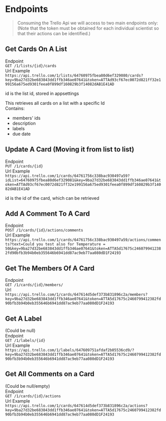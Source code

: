 # Endpoints
> Consuming the Trello Api we will access to two main endpoints only:
> (Note that the token must be obtained for each individual scientist so that their actions can be identified.)

## Get Cards On A List
Endpoint  
`GET /1/lists/{id}/cards`  
Url Example  
`https://api.trello.com/1/lists/64760975fbea80d6ef329080/cards?key=9ba27d32be683843dd1ffb346ae07641&token=ATTAd93cf67ec0072d821ff32e199156a675ed9301feea0f899df160829b3f14082dAB1E41AD`  

id is the list id, stored in appsettings  

This retrieves all cards on a list with a specific Id  
Contains:
-  members' ids
-  description
-  labels
-  due date

## Update A Card (Moving it from list to list)
Endpoint  
`PUT /1/cards/{id}`  
Url Example  
`https://api.trello.com/1/cards/64761756c338bac930497a59?idList=64760975fbea80d6ef329081&key=9ba27d32be683843dd1ffb346ae07641&token=ATTAd93cf67ec0072d821ff32e199156a675ed9301feea0f899df160829b3f14082dAB1E41AD`  

id is the id of the card, which can be retrieved  

## Add A Comment To A Card
Endpoint  
`POST /1/cards/{id}/actions/comments`  
Url Example  
`https://api.trello.com/1/cards/64761756c338bac930497a59/actions/comments?text=Could you test also for Temperature = 50&key=9ba27d32be683843dd1ffb346ae07641&token=ATTA5d17675c2460799412382fd90bfb3b94b0eb355646b6941dd87ac9eb77aa080dD1F24193`

## Get The Members Of A Card
Endpoint  
`GET /1/cards/{id}/members/`  
Url  
`https://api.trello.com/1/cards/647614d5def373b831896c2a/members?key=9ba27d32be683843dd1ffb346ae07641&token=ATTA5d17675c2460799412382fd90bfb3b94b0eb355646b6941dd87ac9eb77aa080dD1F24193`


## Get A Label
(Could be null)  
Endpoint  
`GET /1/labels/{id}`  
Url Example  
`https://api.trello.com/1/labels/647609751afdaf2b05536cd9/?key=9ba27d32be683843dd1ffb346ae07641&token=ATTA5d17675c2460799412382fd90bfb3b94b0eb355646b6941dd87ac9eb77aa080dD1F24193`

## Get All Comments on a Card
(Could be null/empty)  
Endpoint  
`GET /1/cards/{id}/actions`  
Url Example  
`https://api.trello.com/1/cards/647614d5def373b831896c2a/actions?key=9ba27d32be683843dd1ffb346ae07641&token=ATTA5d17675c2460799412382fd90bfb3b94b0eb355646b6941dd87ac9eb77aa080dD1F24193`






